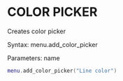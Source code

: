 # COLOR PICKER

Creates color picker

Syntax:	menu.add_color_picker

Parameters:	name

```lua
menu.add_color_picker("Line color")
```
